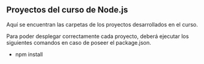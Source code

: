 ## Proyectos del curso de Node.js

Aquí se encuentran las carpetas de los proyectos desarrollados en el curso.

Para poder desplegar correctamente cada proyecto, deberá ejecutar los siguientes comandos en caso de poseer el package.json.

- npm install